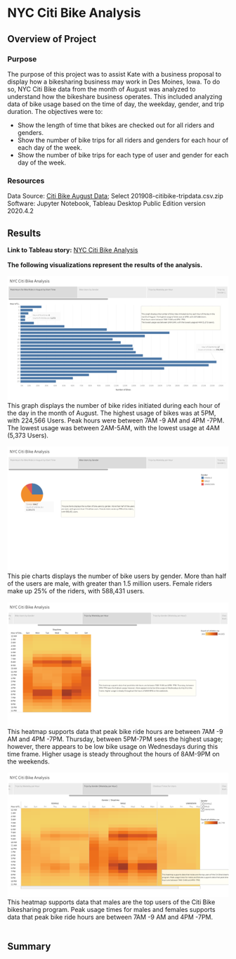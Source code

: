 # NYC Citi Bike Analysis

## Overview of Project

### Purpose
The purpose of this project was to assist Kate with a business proposal to display how a bikesharing business may work in Des Moines, Iowa. To do so, NYC Citi Bike data from the month of August was analyzed to understand how the bikeshare business operates. This included analyzing data of bike usage based on the time of day, the weekday, gender, and trip duration. The objectives were to:
<br>
- Show the length of time that bikes are checked out for all riders and genders.
- Show the number of bike trips for all riders and genders for each hour of each day of the week.
- Show the number of bike trips for each type of user and gender for each day of the week.

### Resources
Data Source: [Citi Bike August Data](https://s3.amazonaws.com/tripdata/index.html); Select 201908-citibike-tripdata.csv.zip
<br>
Software: Jupyter Notebook, Tableau Desktop Public Edition version 2020.4.2

## Results
<b>Link to Tableau story:</b> [NYC Citi Bike Analysis](https://public.tableau.com/shared/Y9ZXQ25N7?:display_count=y&:origin=viz_share_link)
<br>
<br>
<b>The following visualizations represent the results of the analysis.</b>
<br>
<br>
![Peak Hours](Resources/peak_hours_for_bike_rides.png)
<br>
This graph displays the number of bike rides initiated during  each hour of the day in the month of August. The highest usage of bikes was at 5PM, with 224,566 Users.
Peak hours were between 7AM -9 AM and 4PM -7PM. The lowest usage was between 2AM-5AM, with the lowest usage at 4AM (5,373 Users).
<br>
<br>
![Bike Users by Gender](Resources/bike_users_by_gender.png)
<br>
This pie charts displays the number of bike users by gender. More than half of the users are male, with greater than 1.5 million users. Female riders make up 25% of the riders, with 588,431 users.
<br>
<br>
![Trips by Weekday per Hour](Resources/trips_by_weekday_per_hour.png)
<br>
This heatmap supports data that peak bike ride hours are between 7AM -9 AM and 4PM -7PM. Thursday, between 5PM-7PM sees the highest usage; however, there appears to be low bike usage on Wednesdays during this time frame. Higher usage is steady throughout the hours of 8AM-9PM on the weekends.
<br>
<br>
![Trips by Gender](Resources/trips_by_gender_weekday_per_hour.png)
<br>
This heatmap supports data that males are the top users of the Citi Bike bikesharing program. Peak usage times for males and females supports data that peak bike ride hours are between 7AM -9 AM and 4PM -7PM.
<br>
<br>



## Summary

